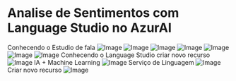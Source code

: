 # Analise de Sentimentos com Language Studio no AzurAI
Conhecendo o Estudio de fala
![Image](https://github.com/user-attachments/assets/652666dd-0019-4dcd-8505-09da25ab94ff)
![Image](https://github.com/user-attachments/assets/ffb50a07-7344-4717-a05a-ede9d9a13368)
![Image](https://github.com/user-attachments/assets/a4b994d7-f77f-423f-9c2d-bc0ed168a237)
![Image](https://github.com/user-attachments/assets/ddf3a1c6-8e4d-4cfa-84e2-a56605a6255f)
![Image](https://github.com/user-attachments/assets/49f5e844-4514-473f-8264-06a8550989d8)
![Image](https://github.com/user-attachments/assets/2130929f-5852-44a9-b832-ac9a3179f1a9)
![Image](https://github.com/user-attachments/assets/2cbd291e-b226-40bd-9777-2348026a809d)
Conhecendo o Language Studio
criar novo recurso
![Image](https://github.com/user-attachments/assets/5635f288-cffc-4b5d-be82-09474eca8164)
IA + Machine Learning
![Image](https://github.com/user-attachments/assets/287c1468-167f-4f38-a95d-3d2691503e44)
Serviço de Linguagem
![Image](https://github.com/user-attachments/assets/a4041186-48c1-4e83-9ad2-4bcd5ed73c2d)
Criar novo recurso
![Image](https://github.com/user-attachments/assets/0990f80f-8b24-4dc0-85cb-1d85ee5d2f77)
